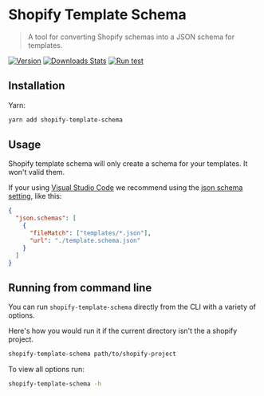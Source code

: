 # Shopify Template Schema

> A tool for converting Shopify schemas into a JSON schema for templates.

[![Version][version-image]][version-link]
[![Downloads Stats][npm-downloads]][npm-link]
[![Run test][test-status]][test-link]

## Installation

Yarn:

```sh
yarn add shopify-template-schema
```

## Usage

Shopify template schema will only create a schema for your templates. It won't valid them.

If your using [Visual Studio Code](https://code.visualstudio.com) we recommend using the [json schema setting](https://code.visualstudio.com/Docs/languages/json#_json-schemas-and-settings), like this:

```json
{
  "json.schemas": [
    {
      "fileMatch": ["templates/*.json"],
      "url": "./template.schema.json"
    }
  ]
}
```

## Running from command line

You can run `shopify-template-schema` directly from the CLI with a variety of options.

Here's how you would run it if the current directory isn't the a shopify project.

```sh
shopify-template-schema path/to/shopify-project
```

To view all options run:

```sh
shopify-template-schema -h
```

<!-- Markdown link & img dfn's -->

[version-image]: https://img.shields.io/github/package-json/v/bkeys818/shopify-template-schema/v0.1.0?label=version
[version-link]: https://github.com/bkeys818/shopify-template-schema/releases/tag/v0.1.0
[npm-downloads]: https://img.shields.io/npm/dm/shopify-template-schema.svg
[npm-link]: https://www.npmjs.com/package/shopify-template-schema/v/0.1.0
[test-status]: https://github.com/bkeys818/shopify-template-schema/actions/workflows/run-tests.yaml/badge.svg?branch=v0.1.0
[test-link]: https://github.com/bkeys818/shopify-template-schema/actions/workflows/run-tests.yaml
